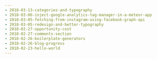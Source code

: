 ```yaml
---
- 2018-03-13-categories-and-typography
- 2018-03-06-inject-google-analytics-tag-manager-in-a-meteor-app
- 2018-03-05-fetching-from-instagram-using-facebook-graph-api
- 2018-03-05-redesign-and-better-typography
- 2018-02-27-opportunity-cost
- 2018-02-27-comments-section
- 2018-02-26-boilerplate-generators
- 2018-02-26-blog-progress
- 2018-02-23-hello-world
---
```

